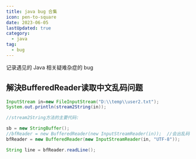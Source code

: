 ```yaml
---
title: java bug 合集
icon: pen-to-square
date: 2023-06-05
lastUpdated: true
category:
  - java
tag:
  - bug
---
```


记录遇见的 Java 相关疑难杂症的 bug

<!-- more -->



## 解決BufferedReader读取中文乱码问题
```java
InputStream in=new FileInputStream("D:\\temp\\user2.txt");
System.out.println(stream2String(in));

//stream2String方法的主要代码:

sb = new StringBuffer();
//bfReader = new BufferedReader(new InputStreamReader(in));  //会出乱码
bfReader = new BufferedReader(new InputStreamReader(in, "UTF-8"));

String line = bfReader.readLine();
```
